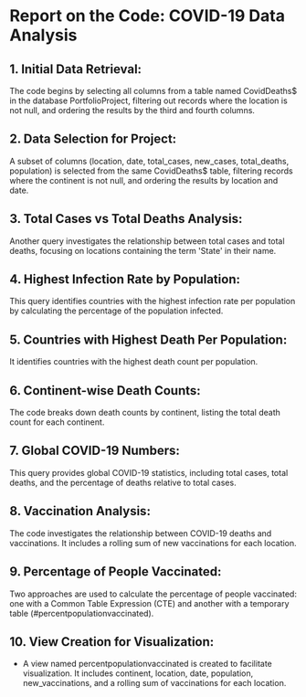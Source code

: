 # Report on the Code: COVID-19 Data Analysis

## 1. Initial Data Retrieval:

The code begins by selecting all columns from a table named CovidDeaths$ in the database PortfolioProject, filtering out records where the location is not null, and ordering the results by the third and fourth columns.
## 2. Data Selection for Project:

A subset of columns (location, date, total_cases, new_cases, total_deaths, population) is selected from the same CovidDeaths$ table, filtering records where the continent is not null, and ordering the results by location and date.
## 3. Total Cases vs Total Deaths Analysis:

Another query investigates the relationship between total cases and total deaths, focusing on locations containing the term 'State' in their name.
## 4. Highest Infection Rate by Population:

This query identifies countries with the highest infection rate per population by calculating the percentage of the population infected.
## 5. Countries with Highest Death Per Population:

It identifies countries with the highest death count per population.
## 6. Continent-wise Death Counts:

The code breaks down death counts by continent, listing the total death count for each continent.
## 7. Global COVID-19 Numbers:

This query provides global COVID-19 statistics, including total cases, total deaths, and the percentage of deaths relative to total cases.
## 8. Vaccination Analysis:

The code investigates the relationship between COVID-19 deaths and vaccinations. It includes a rolling sum of new vaccinations for each location.
## 9. Percentage of People Vaccinated:

Two approaches are used to calculate the percentage of people vaccinated: one with a Common Table Expression (CTE) and another with a temporary table (#percentpopulationvaccinated).
## 10. View Creation for Visualization:
- A view named percentpopulationvaccinated is created to facilitate visualization. It includes continent, location, date, population, new_vaccinations, and a rolling sum of vaccinations for each location.
